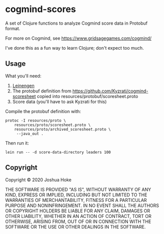 # cogmind-scores

A set of Clojure functions to analyze Cogmind score data in Protobuf
format.

For more on Cogmind, see https://www.gridsagegames.com/cogmind/

I've done this as a fun way to learn Clojure; don't expect too much.

## Usage

What you'll need:

1. [Leinengen](https://leiningen.org/#install)
2. The protobuf definition from https://github.com/Kyzrati/cogmind-scoresheet
copied into resources/protobuf/scoresheet.proto
3. Score data (you'll have to ask Kyzrati for this)

Compile the protobuf definition with:

```
protoc -I resources/proto \
	resources/proto/scoresheet.proto \
	resources/proto/archived_scoresheet.proto \
	 --java_out .
```

Then run it:

```
lein run -- -d score-data-directory leaders 100
```

## Copyright

Copyright © 2020 Joshua Hoke

THE SOFTWARE IS PROVIDED "AS IS", WITHOUT WARRANTY OF ANY KIND, EXPRESS
OR IMPLIED, INCLUDING BUT NOT LIMITED TO THE WARRANTIES OF
MERCHANTABILITY, FITNESS FOR A PARTICULAR PURPOSE AND NONINFRINGEMENT.
IN NO EVENT SHALL THE AUTHORS OR COPYRIGHT HOLDERS BE LIABLE FOR ANY
CLAIM, DAMAGES OR OTHER LIABILITY, WHETHER IN AN ACTION OF CONTRACT,
TORT OR OTHERWISE, ARISING FROM, OUT OF OR IN CONNECTION WITH THE
SOFTWARE OR THE USE OR OTHER DEALINGS IN THE SOFTWARE.
